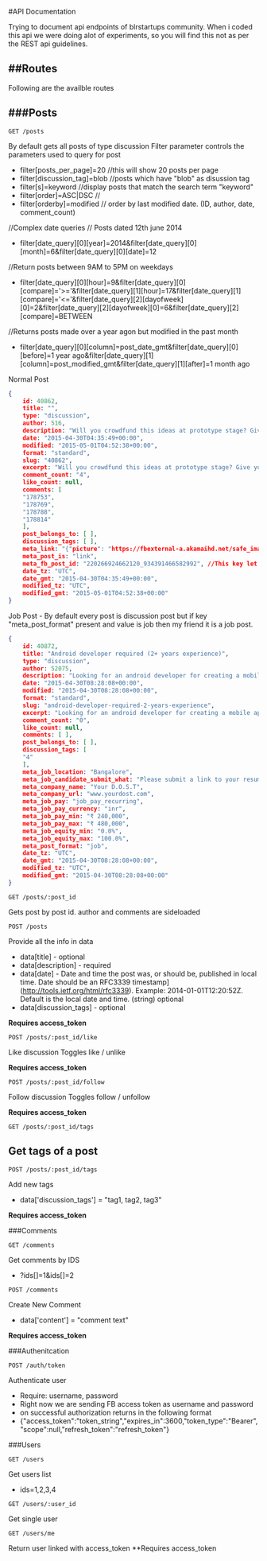 #API Documentation

Trying to document api endpoints of blrstartups community. When i coded this api we were doing alot of experiments, so you will find this not as per the REST api guidelines.

##Routes
---

Following are the availble routes 

###Posts
---
```
GET /posts
```

By default gets all posts of type discussion
Filter parameter controls the parameters used to query for post

* filter[posts_per_page]=20 //this will show 20 posts per page
* filter[discussion_tag]=blob //posts which have "blob" as disussion tag
* filter[s]=keyword //display posts that match the search term "keyword"
* filter[order]=ASC|DSC //
* filter[orderby]=modified // order by last modified date. (ID, author, date, comment_count)

//Complex date queries
// Posts dated 12th june 2014
* filter[date_query][0][year]=2014&filter[date_query][0][month]=6&filter[date_query][0][date]=12

//Return posts between 9AM to 5PM on weekdays
* filter[date_query][0][hour]=9&filter[date_query][0][compare]='>='&filter[date_query][1][hour]=17&filter[date_query][1][compare]='<='&filter[date_query][2][dayofweek][0]=2&filter[date_query][2][dayofweek][0]=6&filter[date_query][2][compare]=BETWEEN

//Returns posts made over a year agon but modified in the past month
* filter[date_query][0][column]=post_date_gmt&filter[date_query][0][before]=1 year ago&filter[date_query][1][column]=post_modified_gmt&filter[date_query][1][after]=1 month ago

Normal Post
```json
{
    id: 40862,
    title: "",
    type: "discussion",
    author: 516,
    description: "Will you crowdfund this ideas at prototype stage? Give your views &amp; what validations will you look for before putting your credit card",
    date: "2015-04-30T04:35:49+00:00",
    modified: "2015-05-01T04:52:38+00:00",
    format: "standard",
    slug: "40862",
    excerpt: "Will you crowdfund this ideas at prototype stage? Give your views &amp; what validations will you look for before putting your credit card 26 Innovative Ideas By School Students That Will Blow Your Mind Away! These young geniuses could't wait to grow old to innovate something, so they started early. See these amazing 26 innovations [&hellip;]",
    comment_count: "4",
    like_count: null,
    comments: [
    "178753",
    "178769",
    "178788",
    "178814"
    ],
    post_belongs_to: [ ],
    discussion_tags: [ ], 
    meta_link: "{"picture": "https://fbexternal-a.akamaihd.net/safe_image.php?d=AQBxCPU48Fq2bjWW&w=130&h=130&url=http%3A%2F%2Fwww.thebetterindia.com%2Fwp-content%2Fuploads%2F2014%2F06%2FBULB-REMOVER.png&cfs=1&sx=573&sy=0&sw=627&sh=627", "description": "These young geniuses could't wait to grow old to innovate something, so they started early. See these amazing 26 innovations by school students across India.", "caption": "www.thebetterindia.com", "source": null, "link": "http://www.thebetterindia.com/11596/ignite-innovations/", "name": "26 Innovative Ideas By School Students That Will Blow Your Mind Away!"}",
    meta_post_is: "link",
    meta_fb_post_id: "220266924662120_934391466582992", //This key let us know that this post is present in fb too.
    date_tz: "UTC",
    date_gmt: "2015-04-30T04:35:49+00:00",
    modified_tz: "UTC",
    modified_gmt: "2015-05-01T04:52:38+00:00"
}
```

Job Post - By default every post is discussion post but if key "meta_post_format" present and value is job then my friend it is a job post.

```json
{
    id: 40872,
    title: "Android developer required (2+ years experience)",
    type: "discussion",
    author: 52075,
    description: "Looking for an android developer for creating a mobile app from scratch, for our startup Your D.O.S.T (www.yourdost.com). Your D.O.S.T is more than a business for us and is very close to our heart. We are IIT, IIM alumus with 5+ years of experience, passionate about the idea and have left our jobs to start this venture. We are looking for hardworking individuals who believe in the idea and will be equally passionate to work in a startup culture. We are looking for people with past experience in building android apps.",
    date: "2015-04-30T08:28:08+00:00",
    modified: "2015-04-30T08:28:08+00:00",
    format: "standard",
    slug: "android-developer-required-2-years-experience",
    excerpt: "Looking for an android developer for creating a mobile app from scratch, for our startup Your D.O.S.T (www.yourdost.com). Your D.O.S.T is more than a business for us and is very close to our heart. We are IIT, IIM alumus with 5+ years of experience, passionate about the idea and have left our jobs to start [&hellip;]",
    comment_count: "0",
    like_count: null,
    comments: [ ],
    post_belongs_to: [ ],
    discussion_tags: [
    "4"
    ],
    meta_job_location: "Bangalore",
    meta_job_candidate_submit_what: "Please submit a link to your resume and a short note on the relevant past experience (links to the mobile apps created in the past)",
    meta_company_name: "Your D.O.S.T",
    meta_company_url: "www.yourdost.com",
    meta_job_pay: "job_pay_recurring",
    meta_job_pay_currency: "inr",
    meta_job_pay_min: "₹ 240,000",
    meta_job_pay_max: "₹ 480,000",
    meta_job_equity_min: "0.0%",
    meta_job_equity_max: "100.0%",
    meta_post_format: "job",
    date_tz: "UTC",
    date_gmt: "2015-04-30T08:28:08+00:00",
    modified_tz: "UTC",
    modified_gmt: "2015-04-30T08:28:08+00:00"
}
```

```
GET /posts/:post_id
```

Gets post by post id.
author and comments are sideloaded

```
POST /posts
```

Provide all the info in data 
* data[title] - optional
* data[description] - required
* data[date] - Date and time the post was, or should be, published in local time. Date should be an RFC3339    timestamp](http://tools.ietf.org/html/rfc3339). Example: 2014-01-01T12:20:52Z. Default is the local date and time. (string) optional
* data[discussion_tags] - optional 

**Requires access_token**

```
POST /posts/:post_id/like
```

Like discussion
Toggles like / unlike

**Requires access_token**

```
POST /posts/:post_id/follow
```

Follow discussion
Toggles follow / unfollow

**Requires access_token**

```
GET /posts/:post_id/tags
```

Get tags of a post
---

```
POST /posts/:post_id/tags
```

Add new tags
* data['discussion_tags'] = "tag1, tag2, tag3"

**Requires access_token**

###Comments

```
GET /comments
```

Get comments by IDS
* ?ids[]=1&ids[]=2

```
POST /comments
```

Create New Comment
* data['content'] = "comment text"

**Requires access_token**

###Authenitcation
```
POST /auth/token
```

Authenticate user
* Require: username, password
* Right now we are sending FB access token as username and password
* on successful authorization returns in the following format
* {"access_token":"token_string","expires_in":3600,"token_type":"Bearer","scope":null,"refresh_token":"refresh_token"}

###Users
```
GET /users 
```

Get users list 
* ids=1,2,3,4

```
GET /users/:user_id
```

Get single user

```
GET /users/me
```
Return user linked with access_token
**Requires access_token